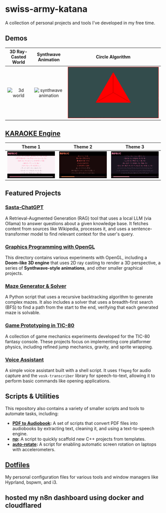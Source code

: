# swiss-army-katana
A collection of personal projects and tools I've developed in my free time.

## Demos

| 3D Ray-Casted World | Synthwave Animation | Circle Algorithm |
| :---: | :---: | :---: |
| ![3d world](/assets/3d-world.gif) | ![synthwave animation](/assets/synthwave-sun.gif) | ![circle](/assets/circle-updated.gif) |

## [KARAOKE Engine](https://github.com/bhu1-103/swiss-army-katana/tree/main/tools/karaoke-engine)

| Theme 1 | Theme 2 | Theme 3 |
| :---: | :---: | :---: |
| ![theme1](/assets/karaoke-engine-1.png) | ![theme2](/assets/karaoke-engine-2.png) | ![theme3](/assets/karaoke-engine-3.png) |

## Featured Projects

### [Sasta-ChatGPT](https://github.com/bhu1-103/swiss-army-katana/tree/main/sasta-chatgpt)
A Retrieval-Augmented Generation (RAG) tool that uses a local LLM (via Ollama) to answer questions about a given knowledge base. It fetches content from sources like Wikipedia, processes it, and uses a sentence-transformer model to find relevant context for the user's query.

### [Graphics Programming with OpenGL](https://github.com/bhu1-103/swiss-army-katana/tree/main/opengl)
This directory contains various experiments with OpenGL, including a **Doom-like 3D engine** that uses 2D ray casting to render a 3D perspective, a series of **Synthwave-style animations**, and other smaller graphical projects.

### [Maze Generator & Solver](https://github.com/bhu1-103/swiss-army-katana/tree/main/maze)
A Python script that uses a recursive backtracking algorithm to generate complex mazes. It also includes a solver that uses a breadth-first search (BFS) to find a path from the start to the end, verifying that each generated maze is solvable.

### [Game Prototyping in TIC-80](https://github.com/bhu1-103/swiss-army-katana/tree/main/tic-80)
A collection of game mechanics experiments developed for the TIC-80 fantasy console. These projects focus on implementing core platformer physics, including refined jump mechanics, gravity, and sprite wrapping.

### [Voice Assistant](https://github.com/bhu1-103/swiss-army-katana/tree/main/assistant)
A simple voice assistant built with a shell script. It uses `ffmpeg` for audio capture and the `vosk-transcriber` library for speech-to-text, allowing it to perform basic commands like opening applications.

## Scripts & Utilities
This repository also contains a variety of smaller scripts and tools to automate tasks, including:
- **[PDF to Audiobook](https://github.com/bhu1-103/swiss-army-katana/tree/main/tools/pdf2audiobook):** A set of scripts that convert PDF files into audiobooks by extracting text, cleaning it, and using a text-to-speech engine.
- **[np](https://github.com/bhu1-103/swiss-army-katana/tree/main/tools/template-handler):** A script to quickly scaffold new C++ projects from templates.
- **[auto-rotate](https://github.com/bhu1-103/swiss-army-katana/tree/main/tools/auto-rotate):** A script for enabling automatic screen rotation on laptops with accelerometers.

## [Dotfiles](https://github.com/bhu1-103/swiss-army-katana/tree/main/dotfiles)
My personal configuration files for various tools and window managers like Hyprland, bspwm, and i3.

## hosted my n8n dashboard using docker and cloudflared
